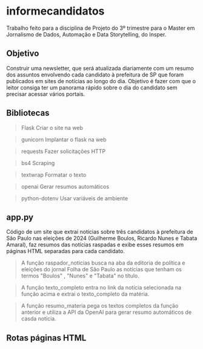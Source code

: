 # informecandidatos
Trabalho feito para a disciplina de Projeto do 3º trimestre para o Master em Jornalismo de Dados, Automação e Data Storytelling, do Insper. 

## Objetivo
Construir uma newsletter, que será atualizada diariamente com um resumo dos assuntos envolvendo cada candidato à prefeitura de SP que foram publicados em sites de notícias ao longo do dia. Objetivo é fazer com que o leitor consiga ter um panorama rápido sobre o dia do candidato sem precisar acessar vários portais.

## Bibliotecas

> Flask
Criar o site na web

> gunicorn
Implantar o flask na web

> requests
Fazer solicitações HTTP

> bs4
Scraping

> textwrap
Formatar o texto

> openai
Gerar resumos automáticos 

>python-dotenv
Usar variáveis de ambiente


## app.py
Código de um site que extrai notícias sobre três candidatos à prefeitura de São Paulo nas eleições de 2024 (Guilherme Boulos, Ricardo Nunes e Tabata Amaral), faz resumos das notícias raspadas e exibe esses resumos em páginas HTML separadas para cada candidato.

> A função raspador_noticias busca na aba da editoria de política e eleições do jornal Folha de São Paulo as notícias que tenham os termos "Boulos" , "Nunes" e "Tabata" no título.

> A função texto_completo entra no link da notícia selecionada na função acima e extrai o texto_completo da matéria.

> A função resumo_materia pega os textos completos da função anterior e utiliza a API da OpenAI para gerar resumo automáticos de casda notícia.


## Rotas páginas HTML



